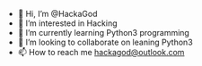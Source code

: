 - 👋 Hi, I’m @HackaGod
- 👀 I’m interested in Hacking
- 🌱 I’m currently learning Python3 programming
- 💞️ I’m looking to collaborate on leaning Python3
- 📫 How to reach me hackagod@outlook.com 

<!---
HackaGod/HackaGod is a ✨ special ✨ repository because its `README.md` (this file) appears on your GitHub profile.
You can click the Preview link to take a look at your changes.
--->
